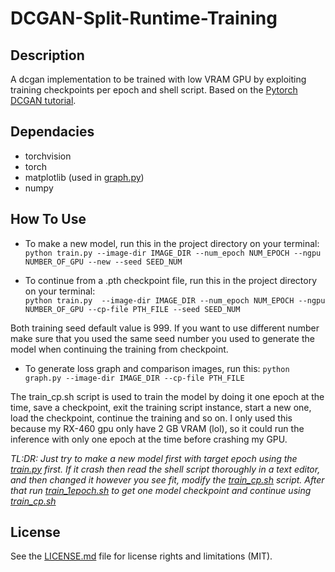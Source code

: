 # DCGAN-Split-Runtime-Training
## Description
A dcgan implementation to be trained with low VRAM GPU by exploiting training checkpoints per epoch and shell script.
Based on the [Pytorch DCGAN tutorial](https://pytorch.org/tutorials/beginner/dcgan_faces_tutorial.html).

## Dependacies
* torchvision
* torch
* matplotlib (used in [graph.py](graph.py))
* numpy
## How To Use 
* To make a new model, run this in the project directory on your terminal:  
`python train.py --image-dir IMAGE_DIR --num_epoch NUM_EPOCH --ngpu NUMBER_OF_GPU --new --seed SEED_NUM`

* To continue from a .pth checkpoint file, run this in the project directory on your terminal:   
`python train.py  --image-dir IMAGE_DIR --num_epoch NUM_EPOCH --ngpu NUMBER_OF_GPU --cp-file PTH_FILE --seed SEED_NUM`

Both training seed default value is 999. If you want to use different number make sure that you used the same seed number you used to generate the model when continuing the training from checkpoint.

* To generate loss graph and comparison images, run this:
`python graph.py --image-dir IMAGE_DIR --cp-file PTH_FILE`

The train_cp.sh script is used to train the model by doing it one epoch at the time, save a checkpoint, exit the training script instance, start a new one, load the checkpoint, continue the training and so on. I only used this because my RX-460 gpu only have 2 GB VRAM (lol), so it could run the inference with only one epoch at the time before crashing my GPU. 

*TL:DR: Just try to make a new model first with target epoch using the [train.py](train.py) first. If it crash then read the shell script thoroughly in a text editor, and then changed it however you see fit, modify the [train_cp.sh](train_cp.sh) script. After that run [train_1epoch.sh](train_1epoch.sh) to get one model checkpoint and continue using [train_cp.sh](train_cp.sh)*

## License
See the [LICENSE.md](LICENSE.md) file for license rights and limitations (MIT).
